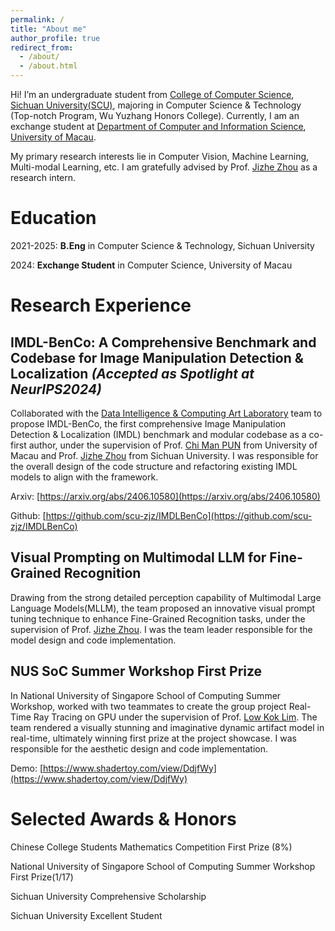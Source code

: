 ```yaml
---
permalink: /
title: "About me"
author_profile: true
redirect_from: 
  - /about/
  - /about.html
---
```


Hi! I’m an undergraduate student from [College of Computer Science](https://cs.scu.edu.cn/), [Sichuan University(SCU)](https://www.scu.edu.cn/), majoring in Computer Science & Technology (Top-notch Program, Wu Yuzhang Honors College). Currently, I am an exchange student at [Department of Computer and Information Science](https://www.cis.um.edu.mo/), [University of Macau](https://www.um.edu.mo/).

My primary research interests lie in Computer Vision, Machine Learning, Multi-modal Learning, etc. I am gratefully advised by Prof. [Jizhe Zhou](https://knightzjz.github.io/) as a research intern.

# Education

2021-2025: __B.Eng__ in Computer Science & Technology, Sichuan University


2024: __Exchange Student__ in Computer Science, University of Macau

# Research Experience
## IMDL-BenCo: A Comprehensive Benchmark and Codebase for Image Manipulation Detection & Localization *(Accepted as Spotlight at NeurIPS2024)*

Collaborated with the [Data Intelligence & Computing Art Laboratory](https://dicalab.cn/) team to propose IMDL-BenCo, the first comprehensive Image Manipulation Detection & Localization (IMDL) benchmark and modular codebase as a co-first author, under the supervision of Prof. [Chi Man PUN](https://cmpun.github.io/) from University of Macau and Prof. [Jizhe Zhou](https://knightzjz.github.io/) from Sichuan University. I was responsible for the overall design of the code structure and refactoring existing IMDL models to align with the framework. 

Arxiv: [https://arxiv.org/abs/2406.10580](https://arxiv.org/abs/2406.10580)

Github: [https://github.com/scu-zjz/IMDLBenCo](https://github.com/scu-zjz/IMDLBenCo)


## Visual Prompting on Multimodal LLM for Fine-Grained Recognition  

Drawing from the strong detailed perception capability of Multimodal Large Language Models(MLLM), the team proposed an innovative visual prompt tuning technique to enhance Fine-Grained Recognition tasks, under the supervision of Prof. [Jizhe Zhou](https://knightzjz.github.io/). I was the team leader responsible for the model design and code implementation.

## NUS SoC Summer Workshop First Prize

In National University of Singapore School of Computing Summer Workshop, worked with two teammates to create the group project Real-Time Ray Tracing on GPU under the supervision of Prof. [Low Kok Lim](https://www.comp.nus.edu.sg/~lowkl/). The team rendered a visually stunning and imaginative dynamic artifact model in real-time, ultimately winning first prize at the project showcase. I was responsible for the aesthetic design and code implementation.

Demo: [https://www.shadertoy.com/view/DdjfWy](https://www.shadertoy.com/view/DdjfWy)

# Selected Awards & Honors

Chinese College Students Mathematics Competition First Prize (8%)

National University of Singapore School of Computing Summer Workshop First Prize(1/17)

Sichuan University Comprehensive Scholarship

Sichuan University Excellent Student



